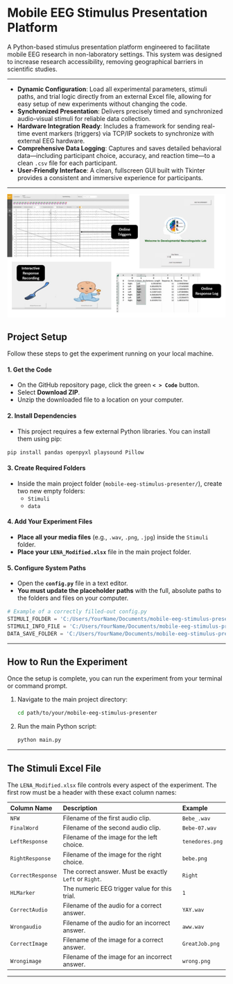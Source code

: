 # Mobile EEG Stimulus Presentation Platform

A Python-based stimulus presentation platform engineered to facilitate mobile EEG research in non-laboratory settings. This system was designed to increase research accessibility, removing geographical barriers in scientific studies.



---

* **Dynamic Configuration**: Load all experimental parameters, stimuli paths, and trial logic directly from an external Excel file, allowing for easy setup of new experiments without changing the code.
* **Synchronized Presentation**: Delivers precisely timed and synchronized audio-visual stimuli for reliable data collection.
* **Hardware Integration Ready**: Includes a framework for sending real-time event markers (triggers) via TCP/IP sockets to synchronize with external EEG hardware.
* **Comprehensive Data Logging**: Captures and saves detailed behavioral data—including participant choice, accuracy, and reaction time—to a clean `.csv` file for each participant.
* **User-Friendly Interface**: A clean, fullscreen GUI built with Tkinter provides a consistent and immersive experience for participants.

---

![Demo](Outline.jpg)

## Project Setup

Follow these steps to get the experiment running on your local machine.

#### 1. Get the Code
   - On the GitHub repository page, click the green **`< > Code`** button.
   - Select **Download ZIP**.
   - Unzip the downloaded file to a location on your computer.

#### 2. Install Dependencies
   - This project requires a few external Python libraries. You can install them using pip:
   ```bash
   pip install pandas openpyxl playsound Pillow
   ```

#### 3. Create Required Folders
   - Inside the main project folder (`mobile-eeg-stimulus-presenter/`), create two new empty folders:
     - `Stimuli`
     - `data`

#### 4. Add Your Experiment Files
   - **Place all your media files** (e.g., `.wav`, `.png`, `.jpg`) inside the `Stimuli` folder.
   - **Place your `LENA_Modified.xlsx`** file in the main project folder.

#### 5. Configure System Paths
   - Open the **`config.py`** file in a text editor.
   - **You must update the placeholder paths** with the full, absolute paths to the folders and files on your computer.

   ```python
   # Example of a correctly filled-out config.py
   STIMULI_FOLDER = 'C:/Users/YourName/Documents/mobile-eeg-stimulus-presenter/Stimuli'
   STIMULI_INFO_FILE = 'C:/Users/YourName/Documents/mobile-eeg-stimulus-presenter/LENA_Modified.xlsx'
   DATA_SAVE_FOLDER = 'C:/Users/YourName/Documents/mobile-eeg-stimulus-presenter/data'
   ```

---

## How to Run the Experiment

Once the setup is complete, you can run the experiment from your terminal or command prompt.

1.  Navigate to the main project directory:
    ```bash
    cd path/to/your/mobile-eeg-stimulus-presenter
    ```
2.  Run the main Python script:
    ```bash
    python main.py
    ```

---

## The Stimuli Excel File

The `LENA_Modified.xlsx` file controls every aspect of the experiment. The first row must be a header with these exact column names:

| Column Name     | Description                                               | Example          |
| :-------------- | :-------------------------------------------------------- | :--------------- |
| `NFW`           | Filename of the first audio clip.                         | `Bebe_.wav`      |
| `FinalWord`     | Filename of the second audio clip.                        | `Bebe-07.wav`    |
| `LeftResponse`  | Filename of the image for the left choice.                | `tenedores.png`  |
| `RightResponse` | Filename of the image for the right choice.               | `bebe.png`       |
| `CorrectResponse` | The correct answer. Must be exactly `Left` or `Right`.  | `Right`          |
| `HLMarker`      | The numeric EEG trigger value for this trial.             | `1`              |
| `CorrectAudio`  | Filename of the audio for a correct answer.               | `YAY.wav`        |
| `Wrongaudio`    | Filename of the audio for an incorrect answer.            | `aww.wav`        |
| `CorrectImage`  | Filename of the image for a correct answer.               | `GreatJob.png`   |
| `Wrongimage`    | Filename of the image for an incorrect answer.            | `wrong.png`      |

---
